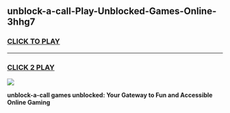
## unblock-a-call-Play-Unblocked-Games-Online-3hhg7
<h3>
<a href="https://premium76.site?title=unblock-a-call&ref=25A">CLICK TO PLAY</a></h3>
<hr>

<h3>
<a href="https://premium76.site?title=unblock-a-call&ref=25A">CLICK 2 PLAY</a>
  
</h3>

<a href="https://premium76.site?title=unblock-a-call&ref=25A"><img src="https://clearcache.store/games.png"></a>


**unblock-a-call games unblocked: Your Gateway to Fun and Accessible Online Gaming**

